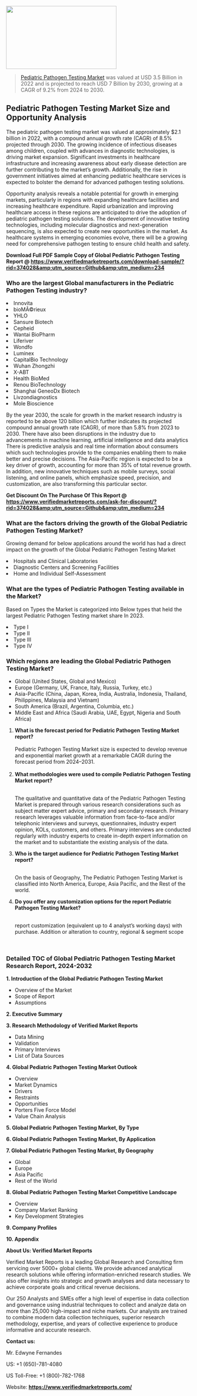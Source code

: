 
<img src="https://ffe5etoiles.com/wp-content/uploads/2024/12/MST1-300x171.png" alt="" width="300" height="171" class="alignnone size-medium wp-image-20088" /><blockquote><p><p><a href="https://www.verifiedmarketreports.com/download-sample/?rid=374028&utm_source=Github&utm_medium=234" target="_blank">Pediatric Pathogen Testing Market</a> was valued at USD 3.5 Billion in 2022 and is projected to reach USD 7 Billion by 2030, growing at a CAGR of 9.2% from 2024 to 2030.</p></blockquote><p><h2>Pediatric Pathogen Testing Market Size and Opportunity Analysis</h2><p>The pediatric pathogen testing market was valued at approximately $2.1 billion in 2022, with a compound annual growth rate (CAGR) of 8.5% projected through 2030. The growing incidence of infectious diseases among children, coupled with advances in diagnostic technologies, is driving market expansion. Significant investments in healthcare infrastructure and increasing awareness about early disease detection are further contributing to the market’s growth. Additionally, the rise in government initiatives aimed at enhancing pediatric healthcare services is expected to bolster the demand for advanced pathogen testing solutions.</p><p>Opportunity analysis reveals a notable potential for growth in emerging markets, particularly in regions with expanding healthcare facilities and increasing healthcare expenditure. Rapid urbanization and improving healthcare access in these regions are anticipated to drive the adoption of pediatric pathogen testing solutions. The development of innovative testing technologies, including molecular diagnostics and next-generation sequencing, is also expected to create new opportunities in the market. As healthcare systems in emerging economies evolve, there will be a growing need for comprehensive pathogen testing to ensure child health and safety.</p></p><p class=""><strong>Download Full PDF Sample Copy of Global Pediatric Pathogen Testing Report @ <a href="https://www.verifiedmarketreports.com/download-sample/?rid=374028&amp;utm_source=Github&amp;utm_medium=234" target="_blank">https://www.verifiedmarketreports.com/download-sample/?rid=374028&amp;utm_source=Github&amp;utm_medium=234</a></strong></p><h3 id="" class="">Who are the largest Global manufacturers in the Pediatric Pathogen Testing industry?</h3><p><li>Innovita</li><li> bioMÃ©rieux</li><li> YHLO</li><li> Sansure Biotech</li><li> Cepheid</li><li> Wantai BioPharm</li><li> Liferiver</li><li> Wondfo</li><li> Luminex</li><li> CapitalBio Technology</li><li> Wuhan Zhongzhi</li><li> X-ABT</li><li> Health BioMed</li><li> Renou BioTechnology</li><li> Shanghai GeneoDx Biotech</li><li> Livzondiagnostics</li><li> Mole Bioscience</li></p><div class=""><div class="" dir="" data-message-author-role="" data-message-id="" data-message-model-slug=""><div class=""><div class=""><div class=""><div class="" dir="" data-message-author-role="" data-message-id="" data-message-model-slug=""><div class=""><div class=""><p>By the year 2030, the scale for growth in the market research industry is reported to be above 120 billion which further indicates its projected compound annual growth rate (CAGR), of more than 5.8% from 2023 to 2030. There have also been disruptions in the industry due to advancements in machine learning, artificial intelligence and data analytics There is predictive analysis and real time information about consumers which such technologies provide to the companies enabling them to make better and precise decisions. The Asia-Pacific region is expected to be a key driver of growth, accounting for more than 35% of total revenue growth. In addition, new innovative techniques such as mobile surveys, social listening, and online panels, which emphasize speed, precision, and customization, are also transforming this particular sector.</p><p><strong>Get Discount On The Purchase Of This Report @&nbsp; <a href="https://www.verifiedmarketreports.com/ask-for-discount/?rid=374028&amp;utm_source=Github&amp;utm_medium=234" target="_blank">https://www.verifiedmarketreports.com/ask-for-discount/?rid=374028&amp;utm_source=Github&amp;utm_medium=234</a></strong></p></div></div></div></div></div></div></div></div><h3 id="" class="">What are the factors driving the growth of the Global Pediatric Pathogen Testing Market?</h3><p id="" class="">Growing demand for below applications around the world has had a direct impact on the growth of the Global Pediatric Pathogen Testing Market</p><p id="" class=""><li>Hospitals and Clinical Laboratories</li><li> Diagnostic Centers and Screening Facilities</li><li> Home and Individual Self-Assessment</li></p><h3 id="" class="">What are the types of Pediatric Pathogen Testing available in the Market?</h3><p id="" class="">Based on Types the Market is categorized into Below types that held the largest Pediatric Pathogen Testing market share In 2023.</p><p id="" class=""><li>Type I</li><li> Type II</li><li> Type III</li><li> Type IV</li></p><h3 id="" class="">Which regions are leading the Global Pediatric Pathogen Testing Market?</h3><ul><li>Global (United States, Global and Mexico)</li><li>Europe (Germany, UK, France, Italy, Russia, Turkey, etc.)</li><li>Asia-Pacific (China, Japan, Korea, India, Australia, Indonesia, Thailand, Philippines, Malaysia and Vietnam)</li><li>South America (Brazil, Argentina, Columbia, etc.)</li><li>Middle East and Africa (Saudi Arabia, UAE, Egypt, Nigeria and South Africa)</li></ul><p><ol><li><strong>What is the forecast period for Pediatric Pathogen Testing Market report?<br /></strong><br /><span data-sheets-root="1" data-sheets-value="{&quot;1&quot;:2,&quot;2&quot;:&quot;XXXX size is expected to develop revenue and exponential market growth at a remarkable CAGR during the forecast period from 2024&ndash;2030.&quot;}" data-sheets-userformat="{&quot;2&quot;:12674,&quot;4&quot;:{&quot;1&quot;:2,&quot;2&quot;:16776960},&quot;10&quot;:2,&quot;11&quot;:0,&quot;15&quot;:&quot;Arial&quot;,&quot;16&quot;:12}">Pediatric Pathogen Testing Market size is expected to develop revenue and exponential market growth at a remarkable CAGR during the forecast period from 2024&ndash;2031.</span><br /><br /></li><li><strong>What methodologies were used to compile Pediatric Pathogen Testing Market report?<br /><br /></strong><p>The qualitative and quantitative data of the&nbsp;Pediatric Pathogen Testing Market is prepared through various research considerations such as subject matter expert advice, primary and secondary research. Primary research leverages valuable information from face-to-face and/or telephonic interviews and surveys, questionnaires, industry expert opinion, KOLs, customers, and others. Primary interviews are conducted regularly with industry experts to create in-depth expert information on the market and to substantiate the existing analysis of the data.&nbsp;</p></li><li><strong>Who is the target audience for Pediatric Pathogen Testing Market report?<br /><br /></strong><p>On the basis of Geography, The&nbsp;Pediatric Pathogen Testing Market is classified into North America, Europe, Asia Pacific, and the Rest of the world.</p></li><li><strong>Do you offer any customization options for the report Pediatric Pathogen Testing Market?<br /><br /></strong><p>report customization (equivalent up to 4 analyst&rsquo;s working days) with purchase. Addition or alteration to country, regional &amp; segment scope</p><p>&nbsp;</p></li></ol></p><h3 id="" class="">Detailed TOC of Global Pediatric Pathogen Testing Market Research Report, 2024-2032</h3><p id="" class=""><strong>1. Introduction of the Global Pediatric Pathogen Testing Market</strong></p><ul><li>Overview of the Market</li><li>Scope of Report</li><li>Assumptions</li></ul><p id="" class=""><strong>2. Executive Summary</strong></p><p id="" class=""><strong>3. Research Methodology of&nbsp;Verified Market Reports</strong></p><ul><li>Data Mining</li><li>Validation</li><li>Primary Interviews</li><li>List of Data Sources</li></ul><p id="" class=""><strong>4. Global Pediatric Pathogen Testing Market Outlook</strong></p><ul><li>Overview</li><li>Market Dynamics</li><li>Drivers</li><li>Restraints</li><li>Opportunities</li><li>Porters Five Force Model</li><li>Value Chain Analysis</li></ul><p id="" class=""><strong>5. Global Pediatric Pathogen Testing Market, By&nbsp;Type</strong></p><p id="" class=""><strong>6. Global Pediatric Pathogen Testing Market, By Application</strong></p><p id="" class=""><strong>7. Global Pediatric Pathogen Testing Market, By Geography</strong></p><ul><li>Global</li><li>Europe</li><li>Asia Pacific</li><li>Rest of the World</li></ul><p id="" class=""><strong>8. Global Pediatric Pathogen Testing Market Competitive Landscape</strong></p><ul><li>Overview</li><li>Company Market Ranking</li><li>Key Development Strategies</li></ul><p id="" class=""><strong>9. Company Profiles</strong></p><p id="" class=""><strong>10. Appendix</strong></p><p id="" class=""><strong>About Us: Verified Market Reports</strong></p><p id="" class="">Verified Market Reports is a leading Global Research and Consulting firm servicing over 5000+ global clients. We provide advanced analytical research solutions while offering information-enriched research studies. We also offer insights into strategic and growth analyses and data necessary to achieve corporate goals and critical revenue decisions.</p><p id="" class="">Our 250 Analysts and SMEs offer a high level of expertise in data collection and governance using industrial techniques to collect and analyze data on more than 25,000 high-impact and niche markets. Our analysts are trained to combine modern data collection techniques, superior research methodology, expertise, and years of collective experience to produce informative and accurate research.</p><p id="" class=""><strong>Contact us:</strong></p><p id="" class="">Mr. Edwyne Fernandes</p><p id="" class="">US: +1 (650)-781-4080</p><p id="" class="">US Toll-Free: +1 (800)-782-1768</p><p id="" class="">Website: <a target="" data-test-app-aware-link=""><strong>https://www.verifiedmarketreports.com/</strong></a></p>
